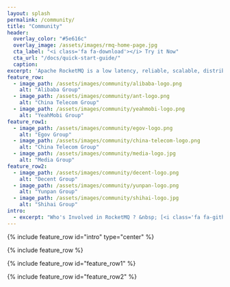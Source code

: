 ```yaml
---
layout: splash
permalink: /community/
title: "Community"
header:
  overlay_color: "#5e616c"
  overlay_image: /assets/images/rmq-home-page.jpg
  cta_label: "<i class='fa fa-download'></i> Try it Now"
  cta_url: "/docs/quick-start-guide/"
  caption:
excerpt: 'Apache RocketMQ is a low latency, reliable, scalable, distributed message-oriented middleware, especially for processing large amounts of streaming data.<br /> <small><a href="https://github.com/apache/incubator-rocketmq/releases/tag/v4.0.0">Latest release v4.0.0</a></small><br /><br /> {::nomarkdown}<iframe style="display: inline-block;" src="https://ghbtns.com/github-btn.html?user=apache&repo=incubator-rocketmq&type=star&count=true&size=large" frameborder="0" scrolling="0" width="160px" height="30px"></iframe> <iframe style="display: inline-block;" src="https://ghbtns.com/github-btn.html?user=apache&repo=incubator-rocketmq&type=fork&count=true&size=large" frameborder="0" scrolling="0" width="158px" height="30px"></iframe>{:/nomarkdown}'
feature_row:
  - image_path: /assets/images/community/alibaba-logo.png
    alt: "Alibaba Group"
  - image_path: /assets/images/community/ant-logo.png
    alt: "China Telecom Group"
  - image_path: /assets/images/community/yeahmobi-logo.png
    alt: "YeahMobi Group"
feature_row1:
  - image_path: /assets/images/community/egov-logo.png
    alt: "Egov Group"
  - image_path: /assets/images/community/china-telecom-logo.png
    alt: "China Telecom Group"
  - image_path: /assets/images/community/media-logo.jpg
    alt: "Media Group"
feature_row2:
  - image_path: /assets/images/community/decent-logo.png
    alt: "Decent Group"
  - image_path: /assets/images/community/yunpan-logo.png
    alt: "Yunpan Group"
  - image_path: /assets/images/community/shihai-logo.jpg
    alt: "Shihai Group"
intro:
  - excerpt: "Who's Involved in RocketMQ ? &nbsp; [<i class='fa fa-github'></i> See the Full List](https://github.com/alibaba/RocketMQ/issues/1){: .btn .btn--twitter}"
---
```


{% include feature_row id="intro" type="center" %}

{% include feature_row %}

{% include feature_row id="feature_row1" %}

{% include feature_row id="feature_row2" %}